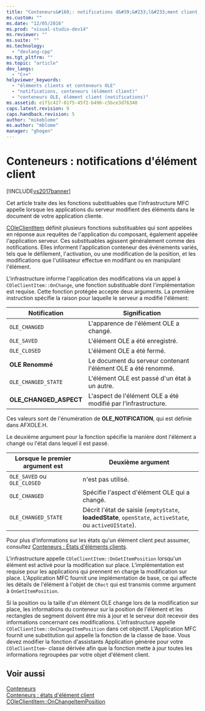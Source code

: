 ```yaml
---
title: "Conteneurs&#160;: notifications d&#39;&#233;l&#233;ment client | Microsoft Docs"
ms.custom: ""
ms.date: "12/05/2016"
ms.prod: "visual-studio-dev14"
ms.reviewer: ""
ms.suite: ""
ms.technology: 
  - "devlang-cpp"
ms.tgt_pltfrm: ""
ms.topic: "article"
dev_langs: 
  - "C++"
helpviewer_keywords: 
  - "éléments clients et conteneurs OLE"
  - "notifications, conteneurs (élément client)"
  - "conteneurs OLE, élément client (notifications)"
ms.assetid: e1f1c427-01f5-45f2-b496-c5bce3d76340
caps.latest.revision: 9
caps.handback.revision: 5
author: "mikeblome"
ms.author: "mblome"
manager: "ghogen"
---
```

# Conteneurs&#160;: notifications d&#39;&#233;l&#233;ment client
[!INCLUDE[vs2017banner](../assembler/inline/includes/vs2017banner.md)]

Cet article traite des les fonctions substituables que l'infrastructure MFC appelle lorsque les applications du serveur modifient des éléments dans le document de votre application cliente.  
  
 [COleClientItem](../mfc/reference/coleclientitem-class.md) définit plusieurs fonctions substituables qui sont appelées en réponse aux requêtes de l'application du composant, également appelée l'application serveur.  Ces substituables agissent généralement comme des notifications.  Elles informent l'application conteneur des événements variés, tels que le défilement, l'activation, ou une modification de la position, et les modifications que l'utilisateur effectue en modifiant ou en manipulant l'élément.  
  
 L'infrastructure informe l'application des modifications via un appel à `COleClientItem::OnChange`, une fonction substituable dont l'implémentation est requise.  Cette fonction protégée accepte deux arguments.  La première instruction spécifie la raison pour laquelle le serveur a modifié l'élément:  
  
|Notification|Signification|  
|------------------|-------------------|  
|`OLE_CHANGED`|L'apparence de l'élément OLE a changé.|  
|`OLE_SAVED`|L'élément OLE a été enregistré.|  
|`OLE_CLOSED`|L'élément OLE a été fermé.|  
|**OLE Renommé**|Le document du serveur contenant l'élément OLE a été renommé.|  
|`OLE_CHANGED_STATE`|L'élément OLE est passé d'un état à un autre.|  
|**OLE\_CHANGED\_ASPECT**|L'aspect de l'élément OLE a été modifié par l'infrastructure.|  
  
 Ces valeurs sont de l'énumération de **OLE\_NOTIFICATION**, qui est définie dans AFXOLE.H.  
  
 Le deuxième argument pour la fonction spécifie la manière dont l'élément a changé ou l'état dans lequel il est passé.  
  
|Lorsque le premier argument est|Deuxième argument|  
|-------------------------------------|-----------------------|  
|`OLE_SAVED` ou `OLE_CLOSED`|n'est pas utilisé.|  
|`OLE_CHANGED`|Spécifie l'aspect d'élément OLE qui a changé.|  
|`OLE_CHANGED_STATE`|Décrit l'état de saisie \(`emptyState`, **loadedState**, `openState`, `activeState`, ou `activeUIState`\).|  
  
 Pour plus d'informations sur les états qu'un élément client peut assumer, consultez [Conteneurs : États d'éléments clients](../mfc/containers-client-item-states.md).  
  
 L'infrastructure appelle `COleClientItem::OnGetItemPosition` lorsqu'un élément est activé pour la modification sur place.  L'implémentation est requise pour les applications qui prennent en charge la modification sur place.  L'Application MFC fournit une implémentation de base, ce qui affecte les détails de l'élément à l'objet de `CRect` qui est transmis comme argument à `OnGetItemPosition`.  
  
 Si la position ou la taille d'un élément OLE change lors de la modification sur place, les informations du conteneur sur la position de l'élément et les rectangles de segment doivent être mis à jour et le serveur doit recevoir des informations concernant ces modifications.  L'infrastructure appelle `COleClientItem::OnChangeItemPosition` dans cet objectif.  L'Application MFC fournit une substitution qui appelle la fonction de la classe de base.  Vous devez modifier la fonction d'assistants Application générée pour votre `COleClientItem`\- classe dérivée afin que la fonction mette à jour toutes les informations regroupées par votre objet d'élément client.  
  
## Voir aussi  
 [Conteneurs](../mfc/containers.md)   
 [Conteneurs : états d'élément client](../mfc/containers-client-item-states.md)   
 [COleClientItem::OnChangeItemPosition](../Topic/COleClientItem::OnChangeItemPosition.md)